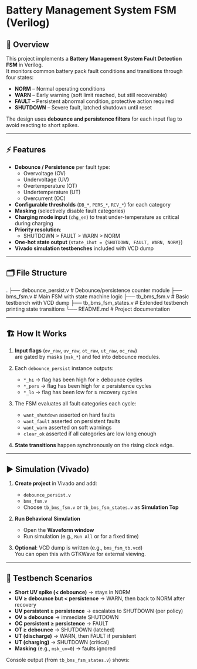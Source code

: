 # Battery Management System FSM (Verilog)

## 📌 Overview
This project implements a **Battery Management System Fault Detection FSM** in Verilog.  
It monitors common battery pack fault conditions and transitions through four states:

- **NORM** – Normal operating conditions  
- **WARN** – Early warning (soft limit reached, but still recoverable)  
- **FAULT** – Persistent abnormal condition, protective action required  
- **SHUTDOWN** – Severe fault, latched shutdown until reset  

The design uses **debounce and persistence filters** for each input flag to avoid reacting to short spikes.

---

## ⚡ Features
- **Debounce / Persistence** per fault type:
  - Overvoltage (OV)
  - Undervoltage (UV)
  - Overtemperature (OT)
  - Undertemperature (UT)
  - Overcurrent (OC)
- **Configurable thresholds** (`DB_*`, `PERS_*`, `RCV_*`) for each category  
- **Masking** (selectively disable fault categories)  
- **Charging mode input** (`chg_en`) to treat under-temperature as critical during charging  
- **Priority resolution**:
  - SHUTDOWN > FAULT > WARN > NORM  
- **One-hot state output** (`state_1hot = {SHUTDOWN, FAULT, WARN, NORM}`)  
- **Vivado simulation testbenches** included with VCD dump

---

## 🗂️ File Structure
.
├── debounce_persist.v # Debounce/persistence counter module
├── bms_fsm.v # Main FSM with state machine logic
├── tb_bms_fsm.v # Basic testbench with VCD dump
├── tb_bms_fsm_states.v # Extended testbench printing state transitions
└── README.md # Project documentation


---

## 🏗️ How It Works
1. **Input flags** (`ov_raw`, `uv_raw`, `ot_raw`, `ut_raw`, `oc_raw`)  
   are gated by masks (`msk_*`) and fed into debounce modules.  

2. Each `debounce_persist` instance outputs:
   - `*_hi` → flag has been high for ≥ debounce cycles  
   - `*_pers` → flag has been high for ≥ persistence cycles  
   - `*_lo` → flag has been low for ≥ recovery cycles  

3. The FSM evaluates all fault categories each cycle:
   - `want_shutdown` asserted on hard faults  
   - `want_fault` asserted on persistent faults  
   - `want_warn` asserted on soft warnings  
   - `clear_ok` asserted if all categories are low long enough  

4. **State transitions** happen synchronously on the rising clock edge.

---

## ▶️ Simulation (Vivado)
1. **Create project** in Vivado and add:
   - `debounce_persist.v`
   - `bms_fsm.v`
   - Choose `tb_bms_fsm.v` or `tb_bms_fsm_states.v` as **Simulation Top**  

2. **Run Behavioral Simulation**  
   - Open the **Waveform window**  
   - Run simulation (e.g., `Run All` or for a fixed time)  

3. **Optional**: VCD dump is written (e.g., `bms_fsm_tb.vcd`)  
   You can open this with GTKWave for external viewing.

---

## 🧪 Testbench Scenarios
- **Short UV spike (< debounce)** → stays in NORM  
- **UV ≥ debounce but < persistence** → WARN, then back to NORM after recovery  
- **UV persistent ≥ persistence** → escalates to SHUTDOWN (per policy)  
- **OV ≥ debounce** → immediate SHUTDOWN  
- **OC persistent ≥ persistence** → FAULT  
- **OT ≥ debounce** → SHUTDOWN (latched)  
- **UT (discharge)** → WARN, then FAULT if persistent  
- **UT (charging)** → SHUTDOWN (critical)  
- **Masking** (e.g., `msk_uv=0`) → faults ignored  

Console output (from `tb_bms_fsm_states.v`) shows:
